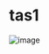 # tas1
![image](https://user-images.githubusercontent.com/108019903/177891686-c6cb3fba-678e-4bf3-a6b8-61d318dcbda8.png)
